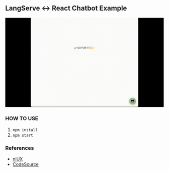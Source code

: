 ## LangServe ↔️ React Chatbot Example

<img src="./public/React_for_LangServe.gif" />

### HOW TO USE

1. `npm install`
2. `npm start`

### References

- [nlUX](https://docs.nlkit.com/nlux/)
- [CodeSource](https://www.youtube.com/watch?v=tCo2SyZzquQ)
